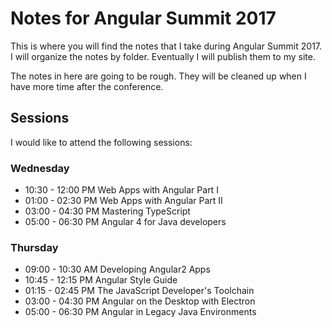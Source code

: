 # Notes for Angular Summit 2017
This is where you will find the notes that I take during Angular Summit 2017.  I will organize the notes by folder.  Eventually I will publish them to my site.

The notes in here are going to be rough.  They will be cleaned up when I have more time after the conference.

## Sessions
I would like to attend the following sessions:

### Wednesday
- 10:30 - 12:00 PM Web Apps with Angular Part I
- 01:00 - 02:30 PM Web Apps with Angular Part II
- 03:00 - 04:30 PM Mastering TypeScript
- 05:00 - 06:30 PM Angular 4 for Java developers
### Thursday
- 09:00 - 10:30 AM Developing Angular2 Apps
- 10:45 - 12:15 PM Angular Style Guide
- 01:15 - 02:45 PM The JavaScript Developer's Toolchain
- 03:00 - 04:30 PM Angular on the Desktop with Electron
- 05:00 - 06:30 PM Angular in Legacy Java Environments